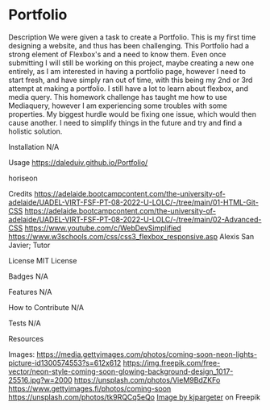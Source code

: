 # Portfolio
Description
We were given a task to create a Portfolio.
This is my first time designing a website, and thus has been challenging.
This Portfolio had a strong element of Flexbox's and a need to know them. Even once submitting I will still be working on this project, maybe creating a new one entirely, as I am interested in having a portfolio page, however I need to start fresh, and have simply ran out of time, with this being my 2nd or 3rd attempt at making a portfolio. I still have a lot to learn about flexbox, and media query.
This homework challenge has taught me how to use Mediaquery, however I am experiencing some troubles with some properties.
My biggest hurdle would be fixing one issue, which would then cause another. I need to simplify things in the future and try and find a holistic solution.


Installation
N/A

Usage
https://daleduiv.github.io/Portfolio/

horiseon

Credits
https://adelaide.bootcampcontent.com/the-university-of-adelaide/UADEL-VIRT-FSF-PT-08-2022-U-LOLC/-/tree/main/01-HTML-Git-CSS
https://adelaide.bootcampcontent.com/the-university-of-adelaide/UADEL-VIRT-FSF-PT-08-2022-U-LOLC/-/tree/main/02-Advanced-CSS
https://www.youtube.com/c/WebDevSimplified
https://www.w3schools.com/css/css3_flexbox_responsive.asp
Alexis San Javier; Tutor

License
MIT License

Badges
N/A

Features
N/A

How to Contribute
N/A

Tests
N/A



Resources

Images:
https://media.gettyimages.com/photos/coming-soon-neon-lights-picture-id1300574553?s=612x612
https://img.freepik.com/free-vector/neon-style-coming-soon-glowing-background-design_1017-25516.jpg?w=2000
https://unsplash.com/photos/VieM9BdZKFo
https://www.gettyimages.fi/photos/coming-soon
https://unsplash.com/photos/tk9RQCq5eQo
<a href="https://www.freepik.com/free-photo/3d-landscape-grassy-hill-with-clouds-blue-sky_23026603.htm">Image by kjpargeter</a> on Freepik
